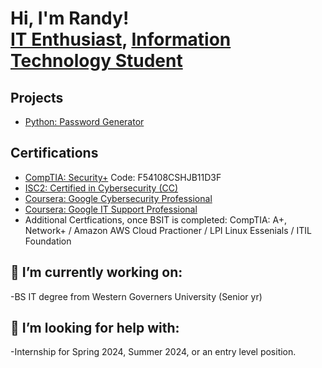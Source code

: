 <h1>Hi, I'm Randy! <br/><a href="https://github.com/RandyRhodesIT">IT Enthusiast</a>, <a href="www.linkedin.com/in/randall-m-rhodes">Information Technology Student</a>

<h2>Projects</h2>

- [Python: Password Generator](https://github.com/RandyRhodesIT/PasswordGenerator/blob/main/README.md)

<h2>Certifications</h2>

- [CompTIA: Security+](http://verify.comptia.org/)
  Code: F54108CSHJB11D3F
- [ISC2: Certified in Cybersecurity (CC)](https://cpe.isc2.org/digitalcert)
- [Coursera: Google Cybersecurity Professional](https://www.coursera.org/account/accomplishments/specialization/certificate/LHWDZEC3NGLG)
- [Coursera: Google IT Support Professional](https://www.coursera.org/account/accomplishments/specialization/certificate/L3ZK94M8D2T8) 
- Additional Certfications, once BSIT is completed: CompTIA: A+, Network+ / Amazon AWS Cloud Practioner / LPI Linux Essenials / ITIL Foundation

<h2> 🔭 I’m currently working on:</h2>

-BS IT degree from Western Governers University (Senior yr)

<h2>🤔 I’m looking for help with: </h2>

-Internship for Spring 2024, Summer 2024, or an entry level position.
